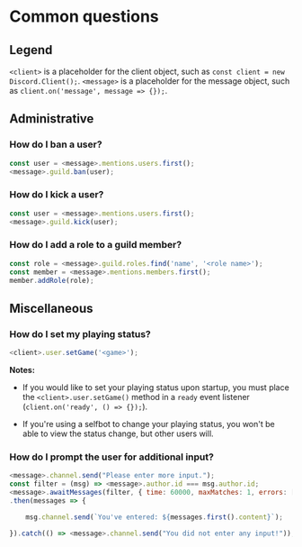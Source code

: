 # Common questions

## Legend
`<client>` is a placeholder for the client object, such as `const client = new Discord.Client();`.
`<message>` is a placeholder for the message object, such as `client.on('message', message => {});`.

## Administrative

### How do I ban a user?

```js
const user = <message>.mentions.users.first();
<message>.guild.ban(user);
```

### How do I kick a user?

```js
const user = <message>.mentions.users.first();
<message>.guild.kick(user);
```

### How do I add a role to a guild member?

```js
const role = <message>.guild.roles.find('name', '<role name>');
const member = <message>.mentions.members.first();
member.addRole(role);
```

## Miscellaneous

### How do I set my playing status?

```js
<client>.user.setGame('<game>');
```

**Notes:**

* If you would like to set your playing status upon startup, you must place the `<client>.user.setGame()` method in a `ready` event listener (`client.on('ready', () => {});`).

* If you're using a selfbot to change your playing status, you won't be able to view the status change, but other users will.

### How do I prompt the user for additional input?

```js
<message>.channel.send("Please enter more input.");
const filter = (msg) => <message>.author.id === msg.author.id;
<message>.awaitMessages(filter, { time: 60000, maxMatches: 1, errors: ['time'] })
.then(messages => {

	msg.channel.send(`You've entered: ${messages.first().content}`);

}).catch(() => <message>.channel.send("You did not enter any input!"));
```
